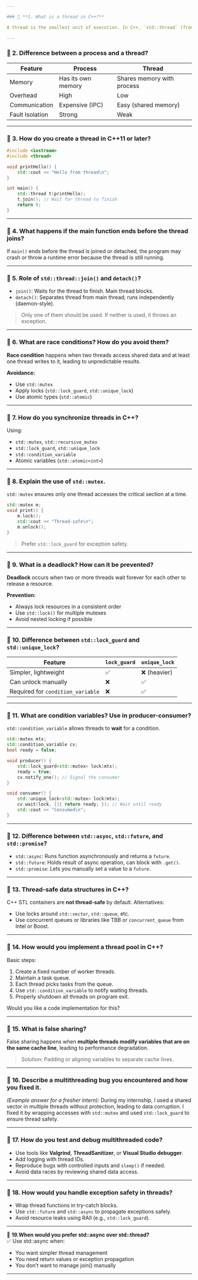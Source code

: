 ```yaml
---

### 🔹 **1. What is a thread in C++?**

A thread is the smallest unit of execution. In C++, `std::thread` (from C++11) is used to create and manage threads. Threads share memory with the main process and can run concurrently.

---
```


### 🔹 **2. Difference between a process and a thread?**

| Feature         | Process            | Thread                     |
| --------------- | ------------------ | -------------------------- |
| Memory          | Has its own memory | Shares memory with process |
| Overhead        | High               | Low                        |
| Communication   | Expensive (IPC)    | Easy (shared memory)       |
| Fault Isolation | Strong             | Weak                       |

---

### 🔹 **3. How do you create a thread in C++11 or later?**

```cpp
#include <iostream>
#include <thread>

void printHello() {
    std::cout << "Hello from thread\n";
}

int main() {
    std::thread t(printHello);
    t.join(); // Wait for thread to finish
    return 0;
}
```

---

### 🔹 **4. What happens if the main function ends before the thread joins?**

If `main()` ends before the thread is joined or detached, the program may crash or throw a runtime error because the thread is still running.

---

### 🔹 **5. Role of `std::thread::join()` and `detach()`?**

* `join()`: Waits for the thread to finish. Main thread blocks.
* `detach()`: Separates thread from main thread; runs independently (daemon-style).

> Only one of them should be used. If neither is used, it throws an exception.

---

### 🔹 **6. What are race conditions? How do you avoid them?**

**Race condition** happens when two threads access shared data and at least one thread writes to it, leading to unpredictable results.

**Avoidance:**

* Use `std::mutex`
* Apply locks (`std::lock_guard`, `std::unique_lock`)
* Use atomic types (`std::atomic`)

---

### 🔹 **7. How do you synchronize threads in C++?**

Using:

* `std::mutex`, `std::recursive_mutex`
* `std::lock_guard`, `std::unique_lock`
* `std::condition_variable`
* Atomic variables (`std::atomic<int>`)

---

### 🔹 **8. Explain the use of `std::mutex`.**

`std::mutex` ensures only one thread accesses the critical section at a time.

```cpp
std::mutex m;
void print() {
    m.lock();
    std::cout << "Thread-safe\n";
    m.unlock();
}
```

> Prefer `std::lock_guard` for exception safety.

---

### 🔹 **9. What is a deadlock? How can it be prevented?**

**Deadlock** occurs when two or more threads wait forever for each other to release a resource.

**Prevention:**

* Always lock resources in a consistent order
* Use `std::lock()` for multiple mutexes
* Avoid nested locking if possible

---

### 🔹 **10. Difference between `std::lock_guard` and `std::unique_lock`?**

| Feature                           | `lock_guard` | `unique_lock` |
| --------------------------------- | ------------ | ------------- |
| Simpler, lightweight              | ✅            | ❌ (heavier)   |
| Can unlock manually               | ❌            | ✅             |
| Required for `condition_variable` | ❌            | ✅             |

---

### 🔹 **11. What are condition variables? Use in producer-consumer?**

`std::condition_variable` allows threads to **wait** for a condition.

```cpp
std::mutex mtx;
std::condition_variable cv;
bool ready = false;

void producer() {
    std::lock_guard<std::mutex> lock(mtx);
    ready = true;
    cv.notify_one(); // Signal the consumer
}

void consumer() {
    std::unique_lock<std::mutex> lock(mtx);
    cv.wait(lock, []{ return ready; }); // Wait until ready
    std::cout << "Consumed\n";
}
```

---

### 🔹 **12. Difference between `std::async`, `std::future`, and `std::promise`?**

* `std::async`: Runs function asynchronously and returns a `future`.
* `std::future`: Holds result of async operation, can block with `.get()`.
* `std::promise`: Lets you manually set a value to a `future`.

---

### 🔹 **13. Thread-safe data structures in C++?**

C++ STL containers are **not thread-safe** by default. Alternatives:

* Use locks around `std::vector`, `std::queue`, etc.
* Use concurrent queues or libraries like TBB or `concurrent_queue` from Intel or Boost.

---

### 🔹 **14. How would you implement a thread pool in C++?**

Basic steps:

1. Create a fixed number of worker threads.
2. Maintain a task queue.
3. Each thread picks tasks from the queue.
4. Use `std::condition_variable` to notify waiting threads.
5. Properly shutdown all threads on program exit.

Would you like a code implementation for this?

---

### 🔹 **15. What is false sharing?**

False sharing happens when **multiple threads modify variables that are on the same cache line**, leading to performance degradation.

> Solution: Padding or aligning variables to separate cache lines.

---

### 🔹 **16. Describe a multithreading bug you encountered and how you fixed it.**

*(Example answer for a fresher intern):*
During my internship, I used a shared vector in multiple threads without protection, leading to data corruption. I fixed it by wrapping accesses with `std::mutex` and used `std::lock_guard` to ensure thread safety.

---

### 🔹 **17. How do you test and debug multithreaded code?**

* Use tools like **Valgrind**, **ThreadSanitizer**, or **Visual Studio debugger**.
* Add logging with thread IDs.
* Reproduce bugs with controlled inputs and `sleep()` if needed.
* Avoid data races by reviewing shared data access.

---

### 🔹 **18. How would you handle exception safety in threads?**

* Wrap thread functions in try-catch blocks.
* Use `std::future` and `std::async` to propagate exceptions safely.
* Avoid resource leaks using RAII (e.g., `std::lock_guard`).

---

🔸 **19.When would you prefer std::async over std::thread?**<br>
✅ Use std::async when:

* You want simpler thread management
* You need return values or exception propagation
* You don’t want to manage join() manually

---


